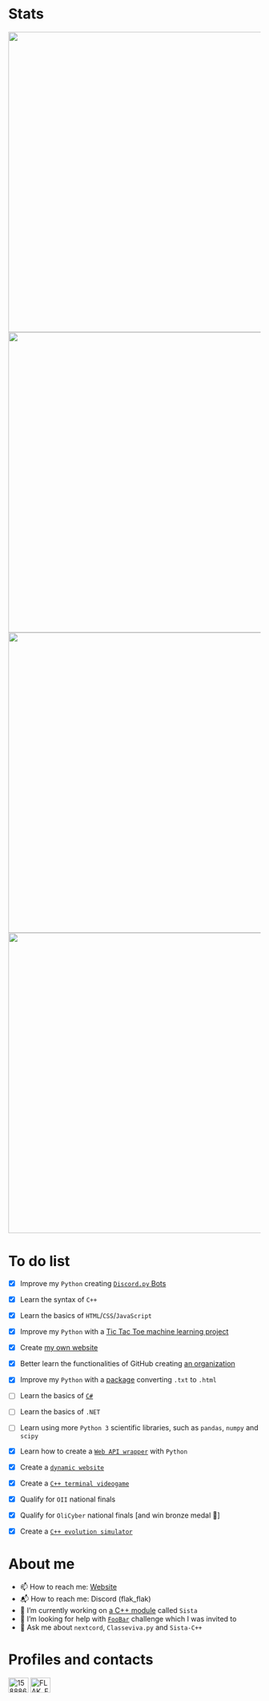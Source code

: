 # Stats
<p align="center">
	<img width="600em" src="https://github-readme-stats.vercel.app/api?username=FLAK-ZOSO&show_icons=true&theme=dark&count_private=true">
<!-- 	<img width="600em" src="https://github-readme-stats.vercel.app/api/top-langs/?username=flak-zoso&layout=compact&langs_count=999&include_all_commits=true&hide_progress=true&hide_border=true&theme=dark&hide="> -->
<!-- 	<a href="https://profile.codersrank.io/user/flak-zoso#Tech%20Skills">
		<img width="600em" src="https://cr-skills-chart-widget.azurewebsites.net/api/api?username=flak-zoso&labels=true&legend=true&tooltip=true&max-labels=24&branding=false&bg=%23151515">
	</a> -->
	<img width="600em" src="http://github-profile-summary-cards.vercel.app/api/cards/profile-details?username=FLAK-ZOSO&theme=default)">
	<img width="600em" src="http://github-profile-summary-cards.vercel.app/api/cards/repos-per-language?username=FLAK-ZOSO&theme=default)">
	<img width="600em" src="http://github-profile-summary-cards.vercel.app/api/cards/productive-time?username=FLAK-ZOSO&theme=default&utcOffset=3)">
</p>

# To do list
- [x] Improve my `Python` creating [`Discord.py` Bots](https://github.com/FLAK-ZOSO/Emilia)
- [x] Learn the syntax of `C++`
- [x] Learn the basics of `HTML`/`CSS`/`JavaScript`
- [x] Improve my `Python` with a [Tic Tac Toe machine learning project](https://github.com/FLAK-ZOSO/Tris/releases)
- [x] Create [my own website](https://flak-zoso.github.io)
- [x] Better learn the functionalities of GitHub creating [an organization](https://github.com/Lioydiano)
- [x] Improve my `Python` with a [package](https://github.com/FLAK-ZOSO/Markdown/releases) converting `.txt` to `.html`
- [ ] Learn the basics of [`C#`](https://github.com/FLAK-ZOSO/.NET)
- [ ] Learn the basics of `.NET`
- [ ] Learn using more `Python 3` scientific libraries, such as `pandas`, `numpy` and `scipy`
- [x] Learn how to create a [`Web API wrapper`](https://github.com/Lioydiano/Classeviva) with `Python`
- [x] Create a [`dynamic website`]()
- [x] Create a [`C++ terminal videogame`](https://flak-zoso.github.io/src/repo/Forsiktig/about.html)
- [x] Qualify for `OII` national finals
- [x] Qualify for `OliCyber` national finals [and win bronze medal 🥉]
- [x] Create a [`C++ evolution simulator`](https://Lioydiano/Starklag)


# About me
- 📫 How to reach me: [Website](https://flak-zoso.github.io)
- 📬 How to reach me: Discord (flak_flak)
- 🔭 I’m currently working on [a C++ module](https://github.com/FLAK-ZOSO/Sista) called `Sista`
- 🤔 I’m looking for help with [`FooBar`](https://foobar.withgoogle.com/) challenge which I was invited to
- 💬 Ask me about `nextcord`, `Classeviva.py` and `Sista-C++`

# Profiles and contacts
<p align="left">
	<a href="https://stackoverflow.com/users/15888601" target="blank"><img align="center" src="https://raw.githubusercontent.com/rahuldkjain/github-profile-readme-generator/master/src/images/icons/Social/stack-overflow.svg" alt="15888601" height="30" width="40" /></a>
	<a href="https://discord.gg/channels/@me/797844636281995274" target="blank"><img align="center" src="https://raw.githubusercontent.com/rahuldkjain/github-profile-readme-generator/master/src/images/icons/Social/discord.svg" alt="FLAK_FLAK#3241" height="30" width="40" /></a>
</p>


<!--
**FLAK-ZOSO/FLAK-ZOSO** is a ✨ _special_ ✨ repository because its `README.md` (this file) appears on your GitHub profile.

Here are some ideas to get you started:

- 🔭 I’m currently working on ...
- 👯 I’m looking to collaborate on ...
- 🤔 I’m looking for help with ...
- 💬 Ask me about ...
- 😄 Pronouns: ...
- ⚡ Fun fact: ...
-->
